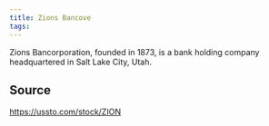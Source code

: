 ```yaml
---
title: Zions Bancove
tags: 
---
```


Zions Bancorporation, founded in 1873, is a bank holding company headquartered in Salt Lake City, Utah.

## Source
https://ussto.com/stock/ZION